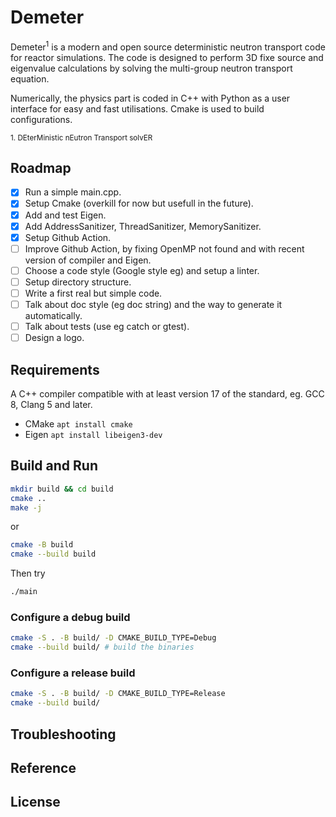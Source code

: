 # Demeter

Demeter<sup>1</sup> is a modern and open source deterministic neutron transport code for reactor simulations. The code is designed to perform 3D fixe source and eigenvalue calculations by solving the multi-group neutron transport equation.

Numerically, the physics part is coded in C++ with Python as a user interface for easy and fast utilisations. Cmake is used to build configurations. 

<sub>1. DEterMinistic nEutron Transport solvER</sub>

## Roadmap

- [x] Run a simple main.cpp.
- [x] Setup Cmake (overkill for now but usefull in the future).
- [x] Add and test Eigen.
- [x] Add AddressSanitizer, ThreadSanitizer, MemorySanitizer.
- [x] Setup Github Action.
- [ ] Improve Github Action, by fixing OpenMP not found and with recent version of compiler and Eigen.
- [ ] Choose a code style (Google style eg) and setup a linter.
- [ ] Setup directory structure.
- [ ] Write a first real but simple code.
- [ ] Talk about doc style (eg doc string) and the way to generate it automatically.
- [ ] Talk about tests (use eg catch or gtest).
- [ ] Design a logo.

## Requirements

A C++ compiler compatible with at least version 17 of the standard, eg. GCC 8, Clang 5 and later.
- CMake `apt install cmake`
- Eigen `apt install libeigen3-dev`

## Build and Run

```bash
mkdir build && cd build
cmake ..
make -j
```

or

```bash
cmake -B build
cmake --build build
```

Then try

```bash
./main
```

### Configure a debug build
```bash
cmake -S . -B build/ -D CMAKE_BUILD_TYPE=Debug
cmake --build build/ # build the binaries
```

### Configure a release build
```bash
cmake -S . -B build/ -D CMAKE_BUILD_TYPE=Release
cmake --build build/
```

## Troubleshooting

## Reference

## License
